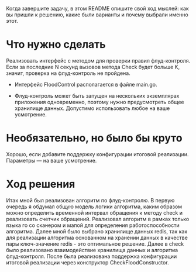 Когда завершите задачу, в этом README опишите свой ход мыслей: как вы пришли к решению, какие были варианты и почему выбрали именно этот. 

# Что нужно сделать

Реализовать интерфейс с методом для проверки правил флуд-контроля. Если за последние N секунд вызовов метода Check будет больше K, значит, проверка на флуд-контроль не пройдена.

- Интерфейс FloodControl располагается в файле main.go.

- Флуд-контроль может быть запущен на нескольких экземплярах приложения одновременно, поэтому нужно предусмотреть общее хранилище данных. Допустимо использовать любое на ваше усмотрение. 

# Необязательно, но было бы круто

Хорошо, если добавите поддержку конфигурации итоговой реализации. Параметры — на ваше усмотрение.

# Ход решения
Итак мной был реализован алгоритм по флуд-контролю. В первую очередь я обдумал общую модель логики алгоритма, каким образом можно определить временной интервал обращения к методу check и реализовать счетчик обращений. Реализовал алгоритм в рамках только языка го со сканером и мапой для определения работоспособности алгоритма.
Далее мной было выбрано хранилище данных redis, так как для реализации алгоритма основанном на хранении данных в качестве пары ключ-значение redis - это оптимальное решение. Далее в check было реализовано взаимодействие хранилища данных и алгоритма флуд-контроля.
После была реализована поддержка конфигурации итоговой реализации через конструктор CheckFloodConstructor.